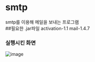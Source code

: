 # smtp
smtp를 이용해 메일을 보내는 프로그램<br>
##필요한 .jar파일
activation-1.1
mail-1.4.7
### 실행시킨 화면
![image](https://user-images.githubusercontent.com/46277114/124072314-932d8a80-da7b-11eb-9a67-b69e318058f3.png)

